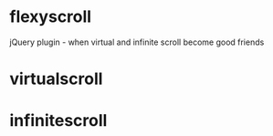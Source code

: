 # flexyscroll
jQuery plugin - when virtual and infinite scroll become good friends

# virtualscroll

# infinitescroll
